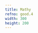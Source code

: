 ```yaml
---
title: Mathy
refno: good.4
width: 300
height: 200
---
```


<script>
function setup() {
  canvas = createCanvas(300, 200);
  text(sqrt(2),150,100)
}

function draw() {
}</script>
